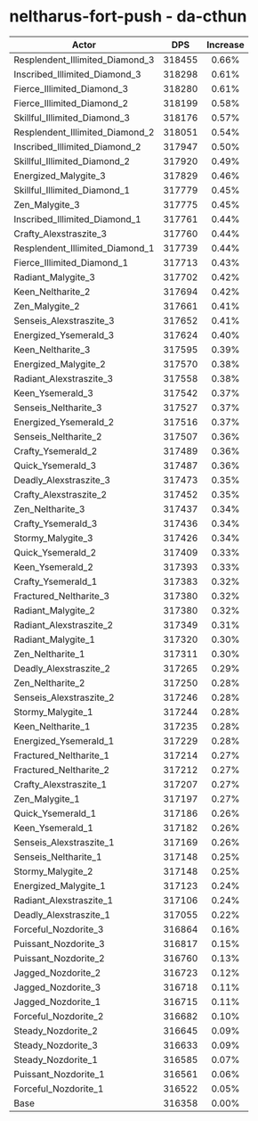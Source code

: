 # neltharus-fort-push - da-cthun
| Actor | DPS | Increase |
|---|:---:|:---:|
|Resplendent_Illimited_Diamond_3|318455|0.66%|
|Inscribed_Illimited_Diamond_3|318298|0.61%|
|Fierce_Illimited_Diamond_3|318280|0.61%|
|Fierce_Illimited_Diamond_2|318199|0.58%|
|Skillful_Illimited_Diamond_3|318176|0.57%|
|Resplendent_Illimited_Diamond_2|318051|0.54%|
|Inscribed_Illimited_Diamond_2|317947|0.50%|
|Skillful_Illimited_Diamond_2|317920|0.49%|
|Energized_Malygite_3|317829|0.46%|
|Skillful_Illimited_Diamond_1|317779|0.45%|
|Zen_Malygite_3|317775|0.45%|
|Inscribed_Illimited_Diamond_1|317761|0.44%|
|Crafty_Alexstraszite_3|317760|0.44%|
|Resplendent_Illimited_Diamond_1|317739|0.44%|
|Fierce_Illimited_Diamond_1|317713|0.43%|
|Radiant_Malygite_3|317702|0.42%|
|Keen_Neltharite_2|317694|0.42%|
|Zen_Malygite_2|317661|0.41%|
|Senseis_Alexstraszite_3|317652|0.41%|
|Energized_Ysemerald_3|317624|0.40%|
|Keen_Neltharite_3|317595|0.39%|
|Energized_Malygite_2|317570|0.38%|
|Radiant_Alexstraszite_3|317558|0.38%|
|Keen_Ysemerald_3|317542|0.37%|
|Senseis_Neltharite_3|317527|0.37%|
|Energized_Ysemerald_2|317516|0.37%|
|Senseis_Neltharite_2|317507|0.36%|
|Crafty_Ysemerald_2|317489|0.36%|
|Quick_Ysemerald_3|317487|0.36%|
|Deadly_Alexstraszite_3|317473|0.35%|
|Crafty_Alexstraszite_2|317452|0.35%|
|Zen_Neltharite_3|317437|0.34%|
|Crafty_Ysemerald_3|317436|0.34%|
|Stormy_Malygite_3|317426|0.34%|
|Quick_Ysemerald_2|317409|0.33%|
|Keen_Ysemerald_2|317393|0.33%|
|Crafty_Ysemerald_1|317383|0.32%|
|Fractured_Neltharite_3|317380|0.32%|
|Radiant_Malygite_2|317380|0.32%|
|Radiant_Alexstraszite_2|317349|0.31%|
|Radiant_Malygite_1|317320|0.30%|
|Zen_Neltharite_1|317311|0.30%|
|Deadly_Alexstraszite_2|317265|0.29%|
|Zen_Neltharite_2|317250|0.28%|
|Senseis_Alexstraszite_2|317246|0.28%|
|Stormy_Malygite_1|317244|0.28%|
|Keen_Neltharite_1|317235|0.28%|
|Energized_Ysemerald_1|317229|0.28%|
|Fractured_Neltharite_1|317214|0.27%|
|Fractured_Neltharite_2|317212|0.27%|
|Crafty_Alexstraszite_1|317207|0.27%|
|Zen_Malygite_1|317197|0.27%|
|Quick_Ysemerald_1|317186|0.26%|
|Keen_Ysemerald_1|317182|0.26%|
|Senseis_Alexstraszite_1|317169|0.26%|
|Senseis_Neltharite_1|317148|0.25%|
|Stormy_Malygite_2|317148|0.25%|
|Energized_Malygite_1|317123|0.24%|
|Radiant_Alexstraszite_1|317106|0.24%|
|Deadly_Alexstraszite_1|317055|0.22%|
|Forceful_Nozdorite_3|316864|0.16%|
|Puissant_Nozdorite_3|316817|0.15%|
|Puissant_Nozdorite_2|316760|0.13%|
|Jagged_Nozdorite_2|316723|0.12%|
|Jagged_Nozdorite_3|316718|0.11%|
|Jagged_Nozdorite_1|316715|0.11%|
|Forceful_Nozdorite_2|316682|0.10%|
|Steady_Nozdorite_2|316645|0.09%|
|Steady_Nozdorite_3|316633|0.09%|
|Steady_Nozdorite_1|316585|0.07%|
|Puissant_Nozdorite_1|316561|0.06%|
|Forceful_Nozdorite_1|316522|0.05%|
|Base|316358|0.00%|
